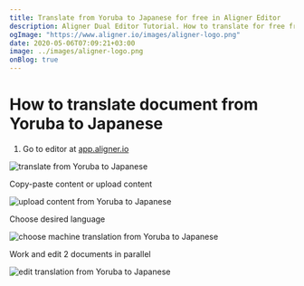 ```yaml
---
title: Translate from Yoruba to Japanese for free in Aligner Editor
description: Aligner Dual Editor Tutorial. How to translate for free from Yoruba to Japanese. Aligner is multilingual document management platform. 
ogImage: "https://www.aligner.io/images/aligner-logo.png"
date: 2020-05-06T07:09:21+03:00
image: ../images/aligner-logo.png
onBlog: true
---
```


# How to translate document from Yoruba to Japanese

1. Go to editor at [app.aligner.io](https://app.aligner.io "Aligner App web page")

![translate from Yoruba to Japanese](../aligner-blank-editor.png "translate from Yoruba to Japanese")

Copy-paste content or upload content

![upload content from Yoruba to Japanese](../aligner-uploaded-document.png "upload content from Yoruba to Japanese")

Choose desired language

![choose machine translation from Yoruba to Japanese](../aligner-language-dropdown.png "choose machine translation from Yoruba to Japanese")

Work and edit 2 documents in parallel

![edit translation from Yoruba to Japanese](../aligner-double-sitded-editor.png "edit translation from Yoruba to Japanese")

